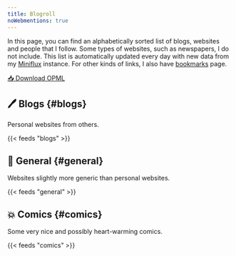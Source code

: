 ```yaml
---
title: Blogroll
noWebmentions: true
---
```


In this page, you can find an alphabetically sorted list of blogs, websites and people that I follow. Some types of websites, such as newspapers, I do not include. This list is automatically updated every day with new data from my [Miniflux](https://miniflux.app/) instance. For other kinds of links, I also have [bookmarks](/bookmarks) page.

<!--more-->

<a href="./feeds.opml" download='feeds.opml' class='button'>📥 Download OPML</a>

## 🖊️ Blogs {#blogs}

Personal websites from others.

{{< feeds "blogs" >}}

## 📡 General {#general}

Websites slightly more generic than personal websites.

{{< feeds "general" >}}

## 💥 Comics {#comics}

Some very nice and possibly heart-warming comics.

{{< feeds "comics" >}}
